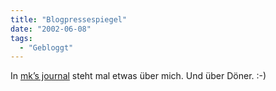 ```yaml
---
title: "Blogpressespiegel"
date: "2002-06-08"
tags:
  - "Gebloggt"
---
```


In [mk’s journal](http://mk.deep-resonance.org/detail.php?id=484) steht mal etwas über mich. Und über Döner. :-)
